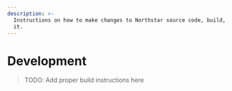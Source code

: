 ```yaml
---
description: >-
  Instructions on how to make changes to Northstar source code, build, and run
  it.
---
```


# Development

> TODO: Add proper build instructions here

